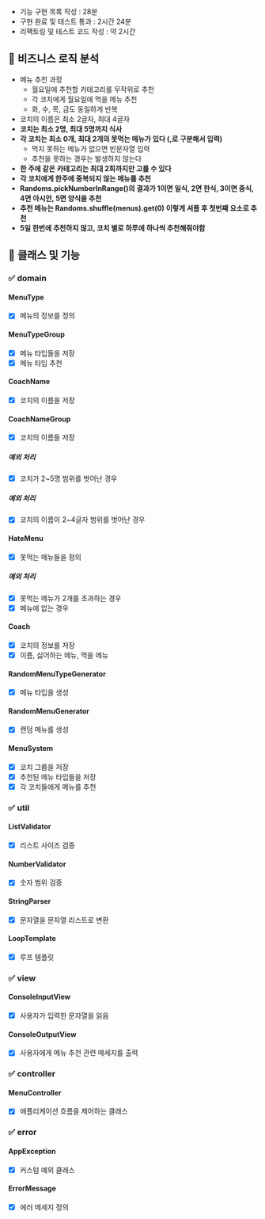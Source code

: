 - 기능 구현 목록 작성 : 28분
- 구현 완료 및 테스트 통과 : 2시간 24분
- 리팩토링 및 테스트 코드 작성 : 약 2시간 

## 🎯 비즈니스 로직 분석
- 메뉴 추천 과정
    - 월요일에 추천할 카테고리를 무작위로 추천
    - 각 코치에게 월요일에 먹을 메뉴 추천
    - 화, 수, 목, 금도 동일하게 반복
- 코치의 이름은 최소 2글자, 최대 4글자
- **코치는 최소 2명, 최대 5명까지 식사**
- **각 코치는 최소 0개, 최대 2개의 못먹는 메뉴가 있다 (,로 구분해서 입력)**
    - 먹지 못하는 메뉴가 없으면 빈문자열 입력
    - 추천을 못하는 경우는 발생하지 않는다
- **한 주에 같은 카테고리는 최대 2회까지만 고를 수 있다**
- **각 코치에게 한주에 중복되지 않는 메뉴를 추천**
- **Randoms.pickNumberInRange()의 결과가 1이면 일식, 2면 한식, 3이면 중식, 4면 아시안, 5면 양식을 추천**
- **추천 메뉴는 Randoms.shuffle(menus).get(0) 이렇게 셔플 후 첫번째 요소로 추천**
- **5일 한번에 추천하지 않고, 코치 별로 하루에 하나씩 추천해줘야함** 

## 🎯 클래스 및 기능

### ✅ domain

#### MenuType
- [X] 메뉴의 정보를 정의

#### MenuTypeGroup
- [X] 메뉴 타입들을 저장
- [X] 메뉴 타입 추천

#### CoachName
- [X] 코치의 이름을 저장

#### CoachNameGroup
- [X] 코치의 이름들 저장

##### 예외 처리
- [X] 코치가 2~5명 범위를 벗어난 경우

##### 예외 처리
- [X] 코치의 이름이 2~4글자 범위를 벗어난 경우

#### HateMenu
- [X] 못먹는 메뉴들을 정의

##### 예외 처리
- [X] 못먹는 메뉴가 2개를 초과하는 경우
- [X] 메뉴에 없는 경우

#### Coach
- [X] 코치의 정보를 저장
- [X] 이름, 싫어하는 메뉴, 먹을 메뉴

#### RandomMenuTypeGenerator
- [X] 메뉴 타입을 생성

#### RandomMenuGenerator
- [X] 랜덤 메뉴를 생성

#### MenuSystem
- [X] 코치 그룹을 저장
- [X] 추천된 메뉴 타입들을 저장
- [X] 각 코치들에게 메뉴를 추천

### ✅ util

#### ListValidator
- [X] 리스트 사이즈 검증

#### NumberValidator
- [X] 숫자 범위 검증

#### StringParser
- [X] 문자열을 문자열 리스트로 변환

#### LoopTemplate
- [X] 루프 템플릿

### ✅ view

#### ConsoleInputView
- [X] 사용자가 입력한 문자열을 읽음

#### ConsoleOutputView
- [X] 사용자에게 메뉴 추천 관련 메세지를 출력

### ✅ controller

#### MenuController
- [X] 애플리케이션 흐름을 제어하는 클래스

### ✅ error

#### AppException
- [X] 커스텀 예외 클래스

#### ErrorMessage
- [X] 에러 메세지 정의
